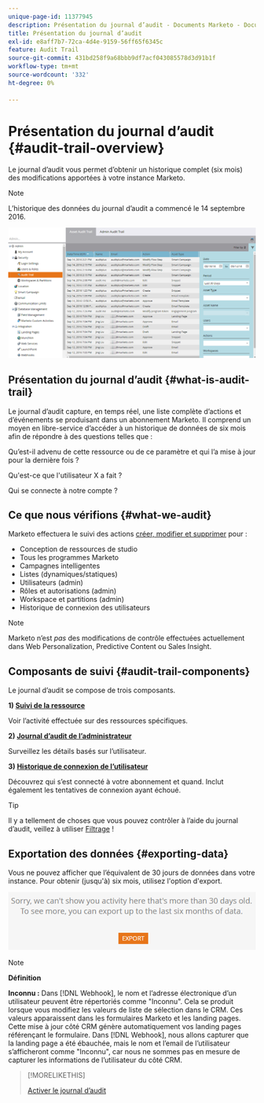 ```yaml
---
unique-page-id: 11377945
description: Présentation du journal d’audit - Documents Marketo - Documentation du produit
title: Présentation du journal d’audit
exl-id: e8aff7b7-72ca-4d4e-9159-56ff65f6345c
feature: Audit Trail
source-git-commit: 431bd258f9a68bbb9df7acf043085578d3d91b1f
workflow-type: tm+mt
source-wordcount: '332'
ht-degree: 0%

---
```


# Présentation du journal d’audit {#audit-trail-overview}

Le journal d’audit vous permet d’obtenir un historique complet (six mois) des modifications apportées à votre instance Marketo.

>[!NOTE]
>
>L’historique des données du journal d’audit a commencé le 14 septembre 2016.

![](assets/audit-trail-overview-1.png)

## Présentation du journal d’audit {#what-is-audit-trail}

Le journal d’audit capture, en temps réel, une liste complète d’actions et d’événements se produisant dans un abonnement Marketo. Il comprend un moyen en libre-service d’accéder à un historique de données de six mois afin de répondre à des questions telles que :

Qu’est-il advenu de cette ressource ou de ce paramètre et qui l’a mise à jour pour la dernière fois ?

Qu&#39;est-ce que l&#39;utilisateur X a fait ?

Qui se connecte à notre compte ?

## Ce que nous vérifions {#what-we-audit}

Marketo effectuera le suivi des actions [créer, modifier et supprimer](/help/marketo/product-docs/administration/audit-trail/change-details-in-audit-trail.md) pour :

* Conception de ressources de studio
* Tous les programmes Marketo
* Campagnes intelligentes
* Listes (dynamiques/statiques)
* Utilisateurs (admin)
* Rôles et autorisations (admin)
* Workspace et partitions (admin)
* Historique de connexion des utilisateurs

>[!NOTE]
>
>Marketo n’est _pas_ des modifications de contrôle effectuées actuellement dans Web Personalization, Predictive Content ou Sales Insight.

## Composants de suivi {#audit-trail-components}

Le journal d’audit se compose de trois composants.

**1) [Suivi de la ressource](/help/marketo/product-docs/administration/audit-trail/change-details-in-audit-trail.md#asset-audit-trail)**

Voir l’activité effectuée sur des ressources spécifiques.

**2) [Journal d’audit de l’administrateur](/help/marketo/product-docs/administration/audit-trail/change-details-in-audit-trail.md#admin-audit-trail)**

Surveillez les détails basés sur l’utilisateur.

**3) [Historique de connexion de l’utilisateur](/help/marketo/product-docs/administration/audit-trail/user-login-history.md)**

Découvrez qui s’est connecté à votre abonnement et quand. Inclut également les tentatives de connexion ayant échoué.

>[!TIP]
>
>Il y a tellement de choses que vous pouvez contrôler à l’aide du journal d’audit, veillez à utiliser [Filtrage](/help/marketo/product-docs/administration/audit-trail/filtering-in-audit-trail.md) !

## Exportation des données {#exporting-data}

Vous ne pouvez afficher que l’équivalent de 30 jours de données dans votre instance. Pour obtenir (jusqu&#39;à) six mois, utilisez l&#39;option d&#39;export.

![](assets/two.png)

>[!NOTE]
>
>**Définition**
>
>**Inconnu :** Dans [!DNL Webhook], le nom et l’adresse électronique d’un utilisateur peuvent être répertoriés comme &quot;Inconnu&quot;. Cela se produit lorsque vous modifiez les valeurs de liste de sélection dans le CRM. Ces valeurs apparaissent dans les formulaires Marketo et les landing pages. Cette mise à jour côté CRM génère automatiquement vos landing pages référençant le formulaire. Dans [!DNL Webhook], nous allons capturer que la landing page a été ébauchée, mais le nom et l’email de l’utilisateur s’afficheront comme &quot;Inconnu&quot;, car nous ne sommes pas en mesure de capturer les informations de l’utilisateur du côté CRM.

>[!MORELIKETHIS]
>
>[Activer le journal d’audit](/help/marketo/product-docs/administration/audit-trail/enable-audit-trail.md)
